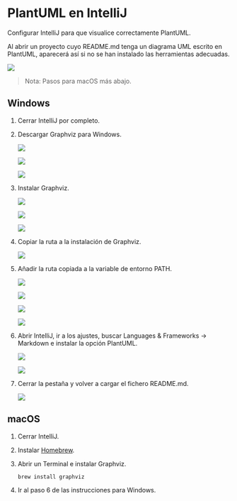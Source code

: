 # PlantUML en IntelliJ

Configurar IntelliJ para que visualice correctamente PlantUML.

Al abrir un proyecto cuyo README.md tenga un diagrama UML escrito en PlantUML, aparecerá así si no se han instalado las herramientas adecuadas.

![](./capturas/VirtualBox_Windows_10_09_03_2020_20_48_24.png)

> Nota: Pasos para macOS más abajo.

## Windows

1. Cerrar IntelliJ por completo.

2. Descargar Graphviz para Windows.
 
	![]("./capturas/VirtualBox_Windows_10_09_03_2020_20_50_18.png")
	
	![](./capturas/VirtualBox_Windows_10_09_03_2020_20_50_35.png)
	
	![](./capturas/VirtualBox_Windows_10_09_03_2020_20_50_49.png)

3. Instalar Graphviz.

	![](./capturas/VirtualBox_Windows_10_09_03_2020_20_51_12.png)
	
	![](./capturas/VirtualBox_Windows_10_09_03_2020_20_51_23.png)
	
	![](./capturas/VirtualBox_Windows_10_09_03_2020_20_51_38.png)

4. Copiar la ruta a la instalación de Graphviz.

	![](./capturas/VirtualBox_Windows_10_09_03_2020_20_52_16.png)

5. Añadir la ruta copiada a la variable de entorno PATH.

	![](./capturas/VirtualBox_Windows_10_09_03_2020_20_52_32.png)
	
	![](./capturas/VirtualBox_Windows_10_09_03_2020_20_52_45.png)
	
	![](./capturas/VirtualBox_Windows_10_09_03_2020_20_53_45.png)
	
	![](./capturas/VirtualBox_Windows_10_09_03_2020_20_54_43.png)

6. Abrir IntelliJ, ir a los ajustes, buscar Languages & Frameworks -> Markdown e instalar la opción PlantUML.

	![](./capturas/VirtualBox_Windows_10_09_03_2020_20_55_46.png)
	
	![](./capturas/VirtualBox_Windows_10_09_03_2020_20_56_08.png)

7. Cerrar la pestaña y volver a cargar el fichero README.md.

	![](./capturas/VirtualBox_Windows_10_09_03_2020_20_57_32.png)

## macOS

1. Cerrar IntelliJ.

2. Instalar [Homebrew](https://brew.sh).

3. Abrir un Terminal e instalar Graphviz.

	```
	brew install graphviz
	```
	
4. Ir al paso 6 de las instrucciones para Windows.
